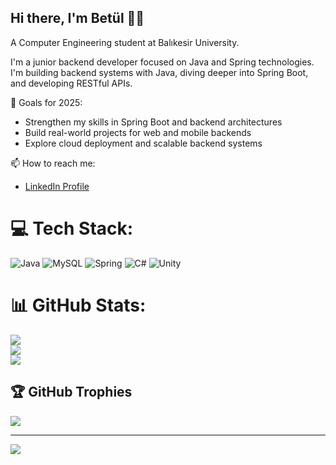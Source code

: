 ## Hi there, I'm Betül 👩‍💻
A Computer Engineering student at Balıkesir University.

I'm a junior backend developer focused on Java and Spring technologies.  
I'm building backend systems with Java, diving deeper into Spring Boot, and developing RESTful APIs.  

🚀 Goals for 2025:  
- Strengthen my skills in Spring Boot and backend architectures  
- Build real-world projects for web and mobile backends  
- Explore cloud deployment and scalable backend systems

📫 How to reach me:  
- [LinkedIn Profile](https://www.linkedin.com/in/betulkizilkaya)

# 💻 Tech Stack:
![Java](https://img.shields.io/badge/java-%23ED8B00.svg?style=for-the-badge&logo=openjdk&logoColor=white) ![MySQL](https://img.shields.io/badge/mysql-4479A1.svg?style=for-the-badge&logo=mysql&logoColor=white) ![Spring](https://img.shields.io/badge/spring-%236DB33F.svg?style=for-the-badge&logo=spring&logoColor=white) ![C#](https://img.shields.io/badge/c%23-%23239120.svg?style=for-the-badge&logo=csharp&logoColor=white) ![Unity](https://img.shields.io/badge/unity-%23000000.svg?style=for-the-badge&logo=unity&logoColor=white)
# 📊 GitHub Stats:
![](https://github-readme-stats.vercel.app/api?username=betulkizilkaya&theme=merko&hide_border=true&include_all_commits=false&count_private=false)<br/>
![](https://nirzak-streak-stats.vercel.app/?user=betulkizilkaya&theme=merko&hide_border=true)<br/>
![](https://github-readme-stats.vercel.app/api/top-langs/?username=betulkizilkaya&theme=merko&hide_border=true&include_all_commits=false&count_private=false&layout=compact)

## 🏆 GitHub Trophies
![](https://github-profile-trophy.vercel.app/?username=betulkizilkaya&theme=transparent&no-frame=true&no-bg=true&margin-w=4)

---
[![](https://visitcount.itsvg.in/api?id=betulkizilkaya&icon=2&color=5)](https://visitcount.itsvg.in)

<!-- Proudly created with GPRM ( https://gprm.itsvg.in ) -->

